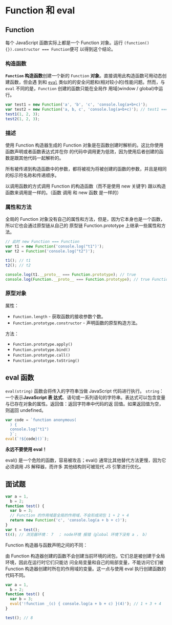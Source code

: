 # Function 和 eval

## Function

每个 JavaScript 函数实际上都是一个 Function 对象。运行 `(function(){}).constructor === Function`便可
以得到这个结论。

### 构造函数

**`Function` 构造函数**创建一个新的 `Function` **对象**。直接调用此构造函数可用动态创建函数，但会遇
到和 [`eval`](https://developer.mozilla.org/zh-CN/docs/Web/JavaScript/Reference/Global_Objects/eval)
类似的的安全问题和(相对较小的)性能问题。然而，与 `eval` 不同的是，`Function` 创建的函数只能在全局作
用域(window / global)中运行。

```js
var test1 = new Function('a', 'b', 'c', 'console.log(a+b+c)');
var test2 = new Function('a, b, c', 'console.log(a+b+c)'); // test1 === test2
test1(1, 2, 3);
test2(1, 2, 3);
```

### 描述

使用 Function 构造器生成的 Function 对象是在函数创建时解析的。这比你使用函数声明或者函数表达式并在你
的代码中调用更为低效，因为使用后者创建的函数是跟其他代码一起解析的。

所有被传递到构造函数中的参数，都将被视为将被创建的函数的参数，并且是相同的标示符名称和传递顺序。

以调用函数的方式调用 Function 的构造函数（而不是使用 new 关键字) 跟以构造函数来调用是一样的。（函数
调用 和 new 函数 是一样的）

### 属性和方法

全局的 Function 对象没有自己的属性和方法，但是，因为它本身也是一个函数，所以它也会通过原型链从自己的
原型链 Function.prototype 上继承一些属性和方法。

```js
// 此时 new Function === Function
var t1 = new Function('console.log("t1")');
var t2 = Function('console.log("t2")');

t1(); // t1
t2(); // t2

console.log(t1.__proto__ === Function.prototype); // true
console.log(Function.__proto__ === Function.prototype); // true Function.__proto__ 指向自身的 prototype
```

### 原型对象

属性：

- `Function.length` - 获取函数的接收参数个数。
- `Function.prototype.constructor` - 声明函数的原型构造方法。

方法：

- `Function.prototype.apply()`
- `Function.prototype.bind()`
- `Function.prototype.call()`
- `Function.prototype.toString()`

## eval 函数

`eval(string)` 函数会将传入的字符串当做 JavaScript 代码进行执行。 `string`：一个表示**JavaScript 表
达式**、语句或一系列语句的字符串。表达式可以包含变量与已存在对象的属性。返回值：返回字符串中代码的返
回值。如果返回值为空，则返回 undefined。

```js
var code = `function anonymous(
  ) {
  console.log("t1")
  }`;
eval(`!${code}()`);
```

**永远不要使用 eval！**

eval() 是一个危险的函数，容易被攻击；eval() 通常比其他替代方法更慢，因为它必须调用 JS 解释器，而许多
其他结构则可被现代 JS 引擎进行优化。

## 面试题

```js
var a = 1,
  b = 2;
function test() {
  var b = 3;
  // Function 的作用域是全局的作用域，不会形成闭包 1 + 2 + 4
  return new Function('c', 'console.log(a + b + c)');
}
var t = test();
t(4); // 浏览器环境： 7  ； node环境 报错（global 环境下没有 a ， b）
```

Function 构造器与函数声明之间的不同：

由 Function 构造器创建的函数不会创建当前环境的闭包，它们总是被创建于全局环境，因此在运行时它们只能访
问全局变量和自己的局部变量，不能访问它们被 Function 构造器创建时所在的作用域的变量。这一点与使用
eval 执行创建函数的代码不同。

```js
var a = 1,
  b = 2;
function test() {
  var b = 3;
  eval('!function _(c) { console.log(a + b + c) }(4)'); // 1 + 3 + 4
}

test(); // 8
```

